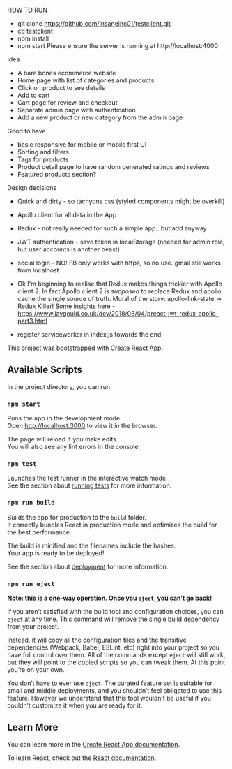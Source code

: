 HOW TO RUN

- git clone https://github.com/insaneinc01/testclient.git
- cd testclient
- npm install
- npm start
Please ensure the server is running at http://localhost:4000



Idea
 - A bare bones ecommerce website
 - Home page with list of categories and products
 - Click on product to see details
 - Add to cart
 - Cart page for review and checkout
 - Separate admin page with authentication
 - Add a new product or new category from the admin page

Good to have
- basic responsive for mobile or mobile first UI
- Sorting and filters
- Tags for products
- Product detail page to have random generated ratings and reviews
- Featured products section?


Design decisions
- Quick and dirty - so tachyons css (styled components might be overkill)
- Apollo client for all data in the App
- Redux - not really needed for such a simple app.. but add anyway
- JWT authentication - save token in localStorage (needed for admin role, but user accounts is another beast)
- social login - NO! FB only works with https, so no use. gmail still works from localhost

- Ok I'm beginning to realise that Redux makes things trickier with Apollo client 2. In fact Apollo client 2 is *supposed* to replace Redux and apollo cache the single source of truth. Moral of the story: apollo-link-state -> Redux Killer!
Some insights here - https://www.jaygould.co.uk/dev/2018/03/04/preact-jwt-redux-apollo-part3.html

- register serviceworker in index.js towards the end




This project was bootstrapped with [Create React App](https://github.com/facebook/create-react-app).

## Available Scripts

In the project directory, you can run:

### `npm start`

Runs the app in the development mode.<br>
Open [http://localhost:3000](http://localhost:3000) to view it in the browser.

The page will reload if you make edits.<br>
You will also see any lint errors in the console.

### `npm test`

Launches the test runner in the interactive watch mode.<br>
See the section about [running tests](https://facebook.github.io/create-react-app/docs/running-tests) for more information.

### `npm run build`

Builds the app for production to the `build` folder.<br>
It correctly bundles React in production mode and optimizes the build for the best performance.

The build is minified and the filenames include the hashes.<br>
Your app is ready to be deployed!

See the section about [deployment](https://facebook.github.io/create-react-app/docs/deployment) for more information.

### `npm run eject`

**Note: this is a one-way operation. Once you `eject`, you can’t go back!**

If you aren’t satisfied with the build tool and configuration choices, you can `eject` at any time. This command will remove the single build dependency from your project.

Instead, it will copy all the configuration files and the transitive dependencies (Webpack, Babel, ESLint, etc) right into your project so you have full control over them. All of the commands except `eject` will still work, but they will point to the copied scripts so you can tweak them. At this point you’re on your own.

You don’t have to ever use `eject`. The curated feature set is suitable for small and middle deployments, and you shouldn’t feel obligated to use this feature. However we understand that this tool wouldn’t be useful if you couldn’t customize it when you are ready for it.

## Learn More

You can learn more in the [Create React App documentation](https://facebook.github.io/create-react-app/docs/getting-started).

To learn React, check out the [React documentation](https://reactjs.org/).
